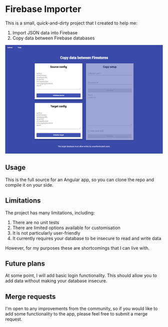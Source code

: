 # Firebase Importer

This is a small, quick-and-dirty project that I created to help me:

1. Import JSON data into Firebase
2. Copy data between Firebase databases

![screenshot](resources/screen.png)

## Usage

This is the full source for an Angular app, so you can clone the repo and compile it on your side.

## Limitations

The project has many limitations, including:

1. There are no unit tests
2. There are limited options available for customisation
3. It is not particularly user-friendly
4. It currently requires your database to be insecure to read and write data

However, for my purposes these are shortcomings that I can live with.

## Future plans

At some point, I will add basic login functionality. This should allow you to add data without making your database insecure.

## Merge requests

I'm open to any improvements from the community, so if you would like to add some functionality to the app, please feel free to submit a merge request.
